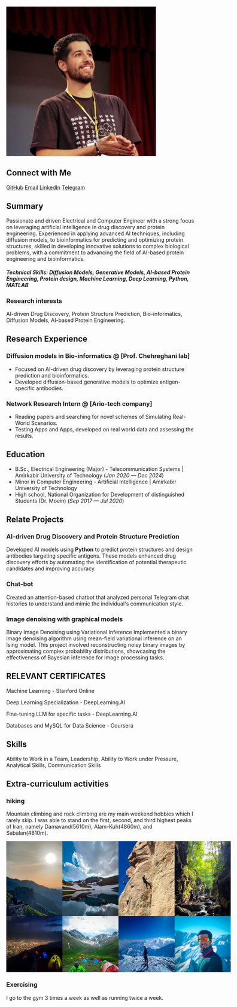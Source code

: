 ![Mahdi Safarzadeh](/assets/img/profile.jfif)

## Connect with Me

<div class="social-icons">
  <a href="{{ site.github }}" target="_blank"><i class="fab fa-github"></i> GitHub</a>
  <a href="mailto:{{ site.email }}"><i class="fas fa-envelope"></i> Email</a>
  <a href="{{ site.linkedin }}" target="_blank"><i class="fab fa-linkedin"></i> LinkedIn</a>
  <a href="{{ site.telegram }}" target="_blank"><i class="fab fa-telegram"></i> Telegram</a>
</div>

## Summary
Passionate and driven Electrical and Computer Engineer with a strong focus on leveraging artificial intelligence in drug discovery and protein engineering. Experienced in applying advanced AI techniques, including diffusion models, to bioinformatics for predicting and optimizing protein structures, skilled in developing innovative solutions to complex biological problems, with a commitment to advancing the field of AI-based protein engineering and bioinformatics.

##### Technical Skills: Diffusion Models, Generative Models, AI-based Protein Engineering, Protein design, Machine Learning, Deep Learning, Python, MATLAB


### Research interests 
AI-driven Drug Discovery, Protein Structure Prediction, Bio-informatics, Diffusion Models, AI-based Protein Engineering.


## Research Experience
### Diffusion models in Bio-informatics  @ [Prof. Chehreghani lab]
- Focused on AI-driven drug discovery by leveraging protein structure prediction and bioinformatics.
- Developed diffusion-based generative models to optimize antigen-specific antibodies.

### Network Research Intern  @ [Ario-tech company]
- Reading papers and searching for novel schemes of Simulating 
Real-World Scenarios.
- Testing Apps and Apps, developed on real
world data and assessing the results. 


## Education
- B.Sc., Electrical Engineering (Major) - Telecommunication Systems | Amirkabir University of Technology (_Jan 2020 — Dec 2024_)
- Minor in Computer Engineering - Artificial Intelligence | Amirkabir University of Technology
- High school, National Organization for Development of  distinguished Students (Dr. Moein) (_Sep 2017 — Jul 2020_) 


## Relate Projects
### AI-driven Drug Discovery and Protein Structure Prediction
Developed AI models using **Python** to predict protein structures and design antibodies targeting specific antigens. These models enhanced drug discovery efforts by automating the identification of potential therapeutic candidates and improving accuracy.
### Chat-bot
Created an attention-based chatbot that analyzed personal Telegram chat histories to understand and mimic the individual's communication style.
### Image denoising with graphical models 
Binary Image Denoising using Variational Inference Implemented a binary image denoising algorithm using mean-field variational inference on an Ising model. This project involved reconstructing noisy binary images by approximating complex probability distributions, showcasing the effectiveness of Bayesian inference for image processing tasks.

## RELEVANT CERTIFICATES
Machine Learning - Stanford Online 

Deep Learning Specialization - DeepLearning.AI 

Fine-tuning LLM for specific tasks - DeepLearning.AI

Databases and MySQL for Data Science - Coursera

## Skills
Ability to Work in a Team,          Leadership,
Ability to Work under Pressure,  Analytical Skills, 
Communication Skills

## Extra-curriculum activities 
### hiking
Mountain climbing and rock climbing are my main weekend hobbies which I rarely skip. I was able to stand on the first, second, and third highest peaks of Iran, namely Damavand(5610m), Alam-Kuh(4860m), and Sabalan(4810m).

<div style="display: flex;">
  <img src="assets/img/1.jpg" alt="Beautiful site of Latoon village" width="150"/>
  <img src="assets/img/2.jpg" alt="Alam-Kuh lake (middle of summer)" width="150"/>
  <img src="assets/img/6.jpg" alt="Rock climbing in Azgi site" width="150"/>
  <img src="assets/img/3.jpg" alt="Narengbon river" width="150"/>
</div>
<div style="display: flex;">
  <img src="assets/img/4.jpg" alt="Tochal peak view over Tehran" width="150"/>
  <img src="assets/img/5.jpg" alt="Azad-Kuh lake" width="150"/>
  <img src="assets/img/7.jpg" alt="Kahar peak returning (winter hike with so many difficulties)" width="150"/>
  <img src="assets/img/8.jpg" alt="me in Kahar peak" width="150"/>
</div>

### Exercising
I go to the gym 3 times a week as well as running twice a week.

